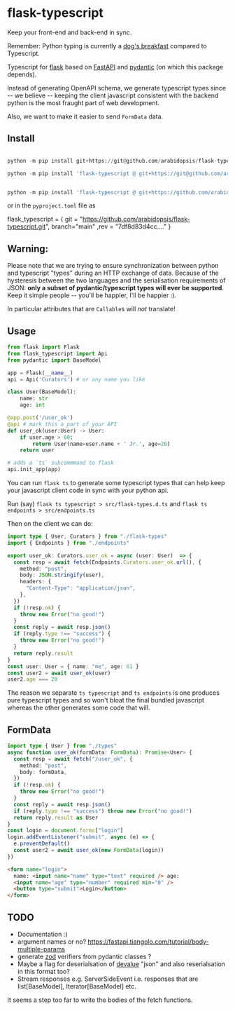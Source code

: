 # flask-typescript

Keep your front-end and back-end in sync.

Remember: Python typing is currently a [dog's breakfast](https://www.google.com/search?q=dog%27s+breakfast) compared to Typescript.

Typescript for [flask](https://flask.palletsprojects.com/)
based on [FastAPI](https://fastapi.tiangolo.com) and
[pydantic](https://docs.pydantic.dev/) (on which this package depends).

Instead of generating OpenAPI schema, we generate typescript types since
-- we believe --
keeping the client javascript consistent with the backend python is the most
fraught part of web development.

Also, we want to make it easier to send `FormData`
data.

## Install

```python

python -m pip install git+https://git@github.com/arabidopsis/flask-typescript

python -m pip install 'flask-typescript @ git+https://git@github.com/arabidopsis/flask-typescript@<rev>#flask-typescript[sqlalchemy]'
```

```python

python -m pip install 'flask-typescript @ git+https://github.com/arabidopsis/flask-typescript@<rev>#flask-typescript[sqlalchemy]'
```

or in the `pyproject.toml` file as

flask_typescript = { git = "https://github.com/arabidopsis/flask-typescript.git", branch="main" ,rev = "7df8d83d4cc...." }

## Warning:

Please note that we are trying to ensure synchronization between python and
typescript "types" during an HTTP exchange of data. Because of the hysteresis
between the two languages and the serialisation requirements of JSON:
**only a subset of pydantic/typescript types will ever be supported**.
Keep it simple people -- you'll be happier, I'll be happier :).

In particular attributes that are `Callable`s will *not* translate!

## Usage

```python
from flask import Flask
from flask_typescript import Api
from pydantic import BaseModel

app = Flask(__name__)
api = Api('Curators') # or any name you like

class User(BaseModel):
    name: str
    age: int

@app.post('/user_ok')
@api # mark this a part of your API
def user_ok(user:User) -> User:
    if user.age > 60:
        return User(name=user.name + ' Jr.', age=20)
    return user

# adds a `ts` subcommmand to flask
api.init_app(app)
```

You can run `flask ts` to generate some typescript types that can help keep your
javascript client code in sync with your python api.

Run (say) `flask ts typescript > src/flask-types.d.ts` and
`flask ts endpoints > src/endpoints.ts`

Then on the client we can do:

```typescript
import type { User, Curators } from "./flask-types"
import { Endpoints } from "./endpoints"

export user_ok: Curators.user_ok = async (user: User)  => {
  const resp = await fetch(Endpoints.Curators.user_ok.url(), {
    method: "post",
    body: JSON.stringify(user),
    headers: {
      "Content-Type": "application/json",
    },
  })
  if (!resp.ok) {
    throw new Error("no good!")
  }
  const reply = await resp.json()
  if (reply.type !== "success") {
    throw new Error("no good!")
  }
  return reply.result
}
const user: User = { name: "me", age: 61 }
const user2 = await user_ok(user)
user2.age === 20
```

The reason we separate `ts typescript` and `ts endpoints` is one produces
pure typescript types and so won't bloat the final bundled javascript whereas
the other generates some code that will.

## FormData

```typescript
import type { User } from "./types"
async function user_ok(formData: FormData): Promise<User> {
  const resp = await fetch("/user_ok", {
    method: "post",
    body: formData,
  })
  if (!resp.ok) {
    throw new Error("no good!")
  }
  const reply = await resp.json()
  if (reply.type !== "success") throw new Error("no good!")
  return reply.result as User
}
const login = document.forms["login"]
login.addEventListener("submit", async (e) => {
  e.preventDefault()
  const user2 = await user_ok(new FormData(login))
})
```

```html
<form name="login">
  name: <input name="name" type="text" required /> age:
  <input name="age" type="number" required min="0" />
  <button type="submit">Login</button>
</form>
```

## TODO

- Documentation :)
- argument names or no? https://fastapi.tiangolo.com/tutorial/body-multiple-params
- generate [zod](https://zod.dev/) verifiers from pydantic classes ?
- Maybe a flag for deserialsation of [devalue](https://github.com/Rich-Harris/devalue) "json"
  and also reserialsation in this format too?
- Stream responses e.g. ServerSideEvent i.e. responses that are list[BaseModel], Iterator[BaseModel] etc.

It seems a step too far to write the bodies of the fetch functions.
